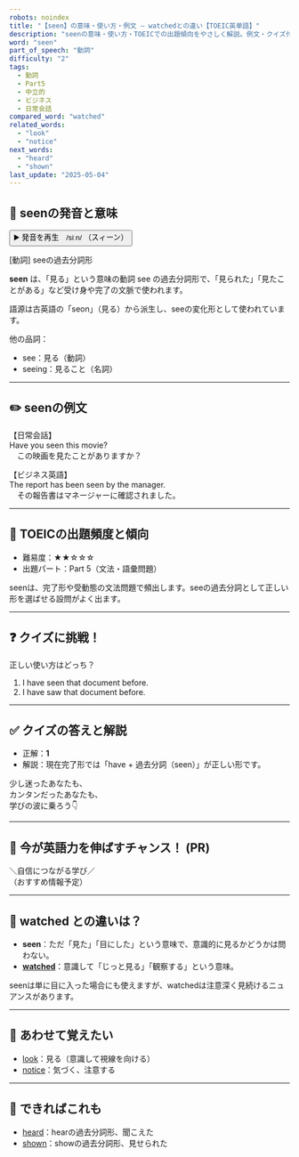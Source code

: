 ```yaml
---
robots: noindex
title: "【seen】の意味・使い方・例文 ― watchedとの違い【TOEIC英単語】"
description: "seenの意味・使い方・TOEICでの出題傾向をやさしく解説。例文・クイズ付きでwatchedとの違いもわかりやすく学べます。"
word: "seen"
part_of_speech: "動詞"
difficulty: "2"
tags:
  - 動詞
  - Part5
  - 中立的
  - ビジネス
  - 日常会話
compared_word: "watched"
related_words:
  - "look"
  - "notice"
next_words:
  - "heard"
  - "shown"
last_update: "2025-05-04"
---
```


## 🔰 seenの発音と意味

<button class="play-audio" onclick="playTTS('seen')">
  <span class="play-audio-main">
    ▶️ 発音を再生　/siːn/
  </span>
  <span class="play-audio-sub">
    （スィーン）
  </span>
</button>

[動詞] seeの過去分詞形

**seen** は、「見る」という意味の動詞 see の過去分詞形で、「見られた」「見たことがある」など受け身や完了の文脈で使われます。

語源は古英語の「seon」（見る）から派生し、seeの変化形として使われています。

他の品詞：  
- see：見る（動詞）
- seeing：見ること（名詞）

---

## ✏️ seenの例文

【日常会話】  
Have you seen this movie?  
　この映画を見たことがありますか？

【ビジネス英語】  
The report has been seen by the manager.  
　その報告書はマネージャーに確認されました。

---

## 🎯 TOEICの出題頻度と傾向

- 難易度：★★☆☆☆
- 出題パート：Part 5（文法・語彙問題）

seenは、完了形や受動態の文法問題で頻出します。seeの過去分詞として正しい形を選ばせる設問がよく出ます。

---

## ❓ クイズに挑戦！

正しい使い方はどっち？

1. I have seen that document before.  
2. I have saw that document before.

---

## ✅ クイズの答えと解説

- 正解：**1**
- 解説：現在完了形では「have + 過去分詞（seen）」が正しい形です。

少し迷ったあなたも、  
カンタンだったあなたも、  
学びの波に乗ろう👇️

---

## 🚀 今が英語力を伸ばすチャンス！ (PR)

<div class="info-center">
＼自信につながる学び／<br>  
（おすすめ情報予定）
</div>

---

## 🤔  watched との違いは？

- **seen**：ただ「見た」「目にした」という意味で、意識的に見るかどうかは問わない。
- **[watched](/word/watched/)**：意識して「じっと見る」「観察する」という意味。

seenは単に目に入った場合にも使えますが、watchedは注意深く見続けるニュアンスがあります。

---

## 🧩 あわせて覚えたい

- [look](/word/look/)：見る（意識して視線を向ける）
- [notice](/word/notice/)：気づく、注意する

---

## 📖 できればこれも

- [heard](/word/heard/)：hearの過去分詞形、聞こえた
- [shown](/word/shown/)：showの過去分詞形、見せられた

<!-- cvid: aid01_bid18 -->

